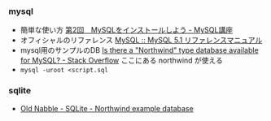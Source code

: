 ### mysql

* 簡単な使い方 [第2回　MySQLをインストールしよう - MySQL講座](http://www.phppro.jp/school/mysql/vol2/2)
* オフィシャルのリファレンス [MySQL :: MySQL 5.1 リファレンスマニュアル](http://dev.mysql.com/doc/refman/5.1/ja/index.html)
* mysql用のサンプルのDB [Is there a "Northwind" type database available for MySQL? - Stack Overflow](http://stackoverflow.com/questions/2036395/is-there-a-northwind-type-database-available-for-mysql) ここにある northwind が使える
* `mysql -uroot <script.sql`

### sqlite

* [Old Nabble - SQLite - Northwind example database](http://old.nabble.com/Northwind-example-database-td28051470.html)
